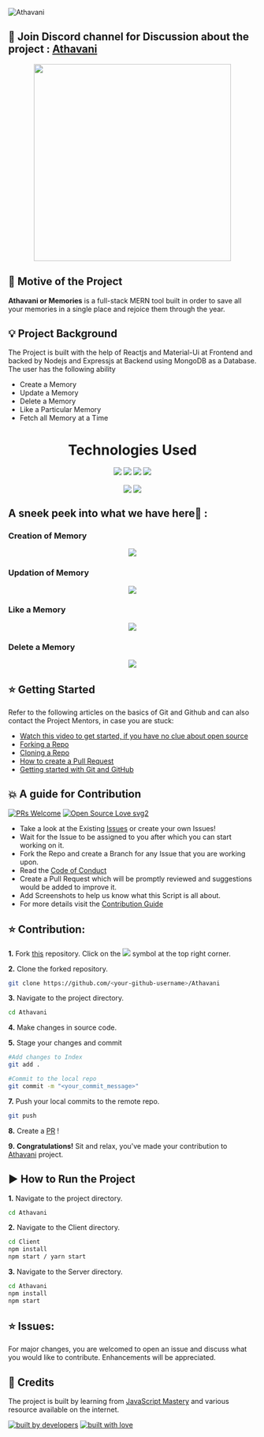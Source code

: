 ![Athavani](https://socialify.git.ci/Tejas1510/Athavani/image?description=1&forks=1&issues=1&language=1&owner=1&pattern=Plus&pulls=1&stargazers=1&theme=Dark)

## 📢 Join Discord channel for Discussion about the project : [Athavani](https://discord.gg/pQbVQqu7)

<p align="center">
  <img width="400" height="400" src = "https://github.com/Tejas1510/Athavani/blob/master/assets/athavani.gif"></img>
</p>  

## 📌 Motive of the Project

<b>Athavani or Memories</b> is a full-stack MERN tool built in order to save all your memories in a single place and rejoice them through the year.

## 💡 Project Background

The Project is built with the help of Reactjs and Material-Ui at Frontend and backed by Nodejs and Expressjs at Backend using MongoDB as a Database. The user has the following
ability

- Create a Memory
- Update a Memory
- Delete a Memory
- Like a Particular Memory
- Fetch all Memory at a Time


<center><h1 align="center">Technologies Used</h1></center>
<p align="center">
<img src = "https://github.com/Tejas1510/Athavani/blob/master/assets/Images/react1.png"></img>
<img src = "https://github.com/Tejas1510/Athavani/blob/master/assets/Images/nodejs.png"></img>
<img src = "https://github.com/Tejas1510/Athavani/blob/master/assets/Images/express.png"></img>
<img src = "https://github.com/Tejas1510/Athavani/blob/master/assets/Images/mongo.png"></img>
</p>

<p align="center" margin="10px">
<img margin="10px" align="center" src = "https://github.com/Tejas1510/Athavani/blob/master/assets/Images/netlify.png"></img>
<img align="center" src = "https://github.com/Tejas1510/Athavani/blob/master/assets/Images/heroku.png"></img>
</p>

## A sneek peek into what we have here🙈 :

### Creation of Memory
<p align="center"><img src="https://github.com/Tejas1510/Athavani/blob/master/assets/creation.gif"></p>

### Updation of Memory
<p align="center"><img src="https://github.com/Tejas1510/Athavani/blob/master/assets/updation.gif"></p>

### Like a  Memory
<p align="center"><img src="https://github.com/Tejas1510/Athavani/blob/master/assets/likePost.gif"></p>

### Delete a Memory
<p align="center"><img src="https://github.com/Tejas1510/Athavani/blob/master/assets/Delete.gif"></p>


## ⭐ Getting Started

Refer to the following articles on the basics of Git and Github and can also contact the Project Mentors, in case you are stuck:

- [Watch this video to get started, if you have no clue about open source](https://youtu.be/SL5KKdmvJ1U)
- [Forking a Repo](https://help.github.com/en/github/getting-started-with-github/fork-a-repo)
- [Cloning a Repo](https://help.github.com/en/desktop/contributing-to-projects/creating-a-pull-request)
- [How to create a Pull Request](https://opensource.com/article/19/7/create-pull-request-github)
- [Getting started with Git and GitHub](https://towardsdatascience.com/getting-started-with-git-and-github-6fcd0f2d4ac6)

## 💥 A guide for Contribution

[![PRs Welcome](https://img.shields.io/badge/PRs-welcome-brightgreen.svg?style=flat-square)](http://makeapullrequest.com)
[![Open Source Love svg2](https://badges.frapsoft.com/os/v2/open-source.svg?v=103)](https://github.com/ellerbrock/open-source-badges/)

- Take a look at the Existing [Issues](https://github.com/Tejas1510/Athavani/issues) or create your own Issues!
- Wait for the Issue to be assigned to you after which you can start working on it.
- Fork the Repo and create a Branch for any Issue that you are working upon.
- Read the [Code of Conduct](https://github.com/Tejas1510/Hacking-Scripts/blob/main/CODE_OF_CONDUCT.md)
- Create a Pull Request which will be promptly reviewed and suggestions would be added to improve it.
- Add Screenshots to help us know what this Script is all about.
- For more details visit the [Contribution Guide](https://github.com/Tejas1510/Athavani/blob/master/CONTRIBUTING.md)


## ⭐ Contribution:
**1.** Fork [this](https://github.com/Tejas1510/Athavani/) repository.
Click on the <a href="https://github.com/Tejas1510/Athavani/"><img src="https://img.icons8.com/ios/24/000000/code-fork.png"></a> symbol at the top right corner.

**2.** Clone the forked repository.

```bash
git clone https://github.com/<your-github-username>/Athavani
```

**3.** Navigate to the project directory.

```bash
cd Athavani
```

**4.** Make changes in source code.

**5.** Stage your changes and commit

```bash
#Add changes to Index
git add .

#Commit to the local repo
git commit -m "<your_commit_message>"
```

**7.** Push your local commits to the remote repo.

```bash
git push
```

**8.** Create a [PR](https://help.github.com/en/github/collaborating-with-issues-and-pull-requests/creating-a-pull-request) !

**9.** **Congratulations!** Sit and relax, you've made your contribution to [Athavani](https://github.com/Tejas1510/Athavani) project.

##  ▶️ How to Run the Project

**1.** Navigate to the project directory.

```bash
cd Athavani
```

**2.** Navigate to the Client directory.

```bash
cd Client
npm install
npm start / yarn start
```

**3.** Navigate to the Server directory.

```bash
cd Athavani
npm install
npm start 
```

## ⭐ Issues:
For major changes, you are welcomed to open an issue and discuss what you would like to contribute. Enhancements will be appreciated.

## 🔔 Credits

The project is built by learning from [JavaScript Mastery](https://www.youtube.com/watch?v=ngc9gnGgUdA) and various resource available on the internet.



<a href="https://github.com/Tejas1510"><img src="http://ForTheBadge.com/images/badges/built-by-developers.svg" alt="built by developers"></a>
[![built with love](https://forthebadge.com/images/badges/built-with-love.svg)](https://github.com/Tejas1510/Athavani)

